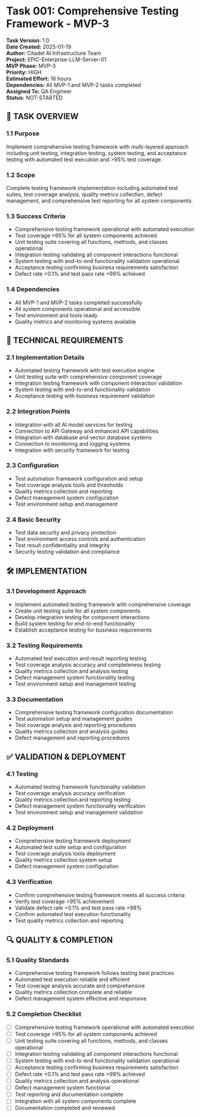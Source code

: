# Task 001: Comprehensive Testing Framework - MVP-3

**Task Version:** 1.0  
**Date Created:** 2025-01-19  
**Author:** Citadel AI Infrastructure Team  
**Project:** EPIC-Enterprise-LLM-Server-01  
**MVP Phase:** MVP-3  
**Priority:** HIGH  
**Estimated Effort:** 16 hours  
**Dependencies:** All MVP-1 and MVP-2 tasks completed  
**Assigned To:** QA Engineer  
**Status:** NOT-STARTED  

## 📝 **TASK OVERVIEW**

### **1.1 Purpose**
Implement comprehensive testing framework with multi-layered approach including unit testing, integration testing, system testing, and acceptance testing with automated test execution and >95% test coverage.

### **1.2 Scope**
Complete testing framework implementation including automated test suites, test coverage analysis, quality metrics collection, defect management, and comprehensive test reporting for all system components.

### **1.3 Success Criteria**
- Comprehensive testing framework operational with automated execution
- Test coverage >95% for all system components achieved
- Unit testing suite covering all functions, methods, and classes operational
- Integration testing validating all component interactions functional
- System testing with end-to-end functionality validation operational
- Acceptance testing confirming business requirements satisfaction
- Defect rate <0.1% and test pass rate >99% achieved

### **1.4 Dependencies**
- All MVP-1 and MVP-2 tasks completed successfully
- All system components operational and accessible
- Test environment and tools ready
- Quality metrics and monitoring systems available

## 🔧 **TECHNICAL REQUIREMENTS**

### **2.1 Implementation Details**
- Automated testing framework with test execution engine
- Unit testing suite with comprehensive component coverage
- Integration testing framework with component interaction validation
- System testing with end-to-end functionality validation
- Acceptance testing with business requirement validation

### **2.2 Integration Points**
- Integration with all AI model services for testing
- Connection to API Gateway and enhanced API capabilities
- Integration with database and vector database systems
- Connection to monitoring and logging systems
- Integration with security framework for testing

### **2.3 Configuration**
- Test automation framework configuration and setup
- Test coverage analysis tools and thresholds
- Quality metrics collection and reporting
- Defect management system configuration
- Test environment setup and management

### **2.4 Basic Security**
- Test data security and privacy protection
- Test environment access controls and authentication
- Test result confidentiality and integrity
- Security testing validation and compliance

## 🛠️ **IMPLEMENTATION**

### **3.1 Development Approach**
- Implement automated testing framework with comprehensive coverage
- Create unit testing suite for all system components
- Develop integration testing for component interactions
- Build system testing for end-to-end functionality
- Establish acceptance testing for business requirements

### **3.2 Testing Requirements**
- Automated test execution and result reporting testing
- Test coverage analysis accuracy and completeness testing
- Quality metrics collection and analysis testing
- Defect management system functionality testing
- Test environment setup and management testing

### **3.3 Documentation**
- Comprehensive testing framework configuration documentation
- Test automation setup and management guides
- Test coverage analysis and reporting procedures
- Quality metrics collection and analysis guides
- Defect management and reporting procedures

## ✅ **VALIDATION & DEPLOYMENT**

### **4.1 Testing**
- Automated testing framework functionality validation
- Test coverage analysis accuracy verification
- Quality metrics collection and reporting testing
- Defect management system functionality verification
- Test environment setup and management validation

### **4.2 Deployment**
- Comprehensive testing framework deployment
- Automated test suite setup and configuration
- Test coverage analysis tools deployment
- Quality metrics collection system setup
- Defect management system configuration

### **4.3 Verification**
- Confirm comprehensive testing framework meets all success criteria
- Verify test coverage >95% achievement
- Validate defect rate <0.1% and test pass rate >99%
- Confirm automated test execution functionality
- Test quality metrics collection and reporting

## 🔍 **QUALITY & COMPLETION**

### **5.1 Quality Standards**
- Comprehensive testing framework follows testing best practices
- Automated test execution reliable and efficient
- Test coverage analysis accurate and comprehensive
- Quality metrics collection complete and reliable
- Defect management system effective and responsive

### **5.2 Completion Checklist**
- [ ] Comprehensive testing framework operational with automated execution
- [ ] Test coverage >95% for all system components achieved
- [ ] Unit testing suite covering all functions, methods, and classes operational
- [ ] Integration testing validating all component interactions functional
- [ ] System testing with end-to-end functionality validation operational
- [ ] Acceptance testing confirming business requirements satisfaction
- [ ] Defect rate <0.1% and test pass rate >99% achieved
- [ ] Quality metrics collection and analysis operational
- [ ] Defect management system functional
- [ ] Test reporting and documentation complete
- [ ] Integration with all system components complete
- [ ] Documentation completed and reviewed 